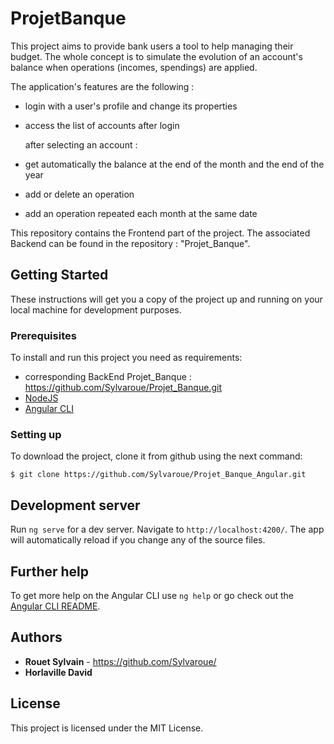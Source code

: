 # ProjetBanque

This project aims to provide bank users a tool to help managing their budget.
The whole concept is to simulate the evolution of an account's balance when operations (incomes, spendings) are applied.

The application's features are the following :
* login with a user's profile and change its properties
* access the list of accounts after login

  after selecting an account :
* get automatically the balance at the end of the month and the end of the year
* add or delete an operation
* add an operation repeated each month at the same date

This repository contains the Frontend part of the project. The associated Backend can be found in the repository : "Projet_Banque".

## Getting Started

These instructions will get you a copy of the project up and running on your local machine for development purposes.

### Prerequisites

To install and run this project you need as requirements:

* corresponding BackEnd Projet_Banque : https://github.com/Sylvaroue/Projet_Banque.git
* [NodeJS](https://nodejs.org/fr/)
* [Angular CLI](https://angular.io/cli)

### Setting up

To download the project, clone it from github using the next command:

```
$ git clone https://github.com/Sylvaroue/Projet_Banque_Angular.git
```

## Development server

Run `ng serve` for a dev server. Navigate to `http://localhost:4200/`. The app will automatically reload if you change any of the source files.

## Further help

To get more help on the Angular CLI use `ng help` or go check out the [Angular CLI README](https://github.com/angular/angular-cli/blob/master/README.md).

## Authors

* **Rouet Sylvain** - https://github.com/Sylvaroue/
* **Horlaville David**

## License

This project is licensed under the MIT License.